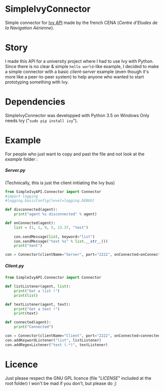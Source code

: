 # SimpleIvyConnector
Simple connector for [Ivy API](http://www.eei.cena.fr/products/ivy/) made by the french CENA (*Centre d'Etudes de la Navigation Aérienne*).

# Story
I made this API for a university project where I had to use Ivy with Python.
Since there is no clear & simple `hello world`-like example, I decided to make a simple connector with a basic *client-server* example (even though it's more like a peer-to-peer system) to help anyone who wanted to start prototyping something with Ivy.

# Dependencies
SimpleIvyConnector was developped with Python 3.5 on Windows
Only needs Ivy ("`sudo pip install ivy`").

# Example
For people who just want to copy and past the file and not look at the *example* folder :

##### Server.py
(Technically, this is just the client initiating the Ivy bus)
```Python
from SimpleIvyAPI.Connector import Connector
#import logging
#logging.basicConfig(level=logging.DEBUG)

def disconnected(agent):
    print("agent %s disconnected" % agent)

def onConnected(agent):
    list = (1, 1, 9, 5, 13.37, "test")
    
    con.sendMessage(list, keyword="list")
    con.sendMessage("text %s" % list.__str__())
    print("Sent")

con = Connector(clientName="Server", port="2222", onConnected=onConnected, onDisconnected=disconnected )
```
##### Client.py
```Python
from SimpleIvyAPI.Connector import Connector

def listListener(agent, list):
    print("Got a list !")
    print(list)

def textListener(agent, text):
    print("Got a text !")
    print(text)

def connected(agent):
    print("Connected")

con = Connector(clientName="Client", port="2222", onConnected=connected)
con.addKeywordListener("list", listListener)
con.addRegexListener("text (.*)", textListener)
```

# Licence
Just please respect the GNU GPL licence (file "*LICENSE*" included at the root folder)
I won't be mad if you don't, but please do ;)